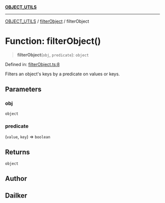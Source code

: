 [**OBJECT_UTILS**](../../README.md)

***

[OBJECT_UTILS](../../README.md) / [filterObject](../README.md) / filterObject

# Function: filterObject()

> **filterObject**(`obj`, `predicate`): `object`

Defined in: [filterObject.ts:8](https://github.com/dailker/everyutil-js/blob/b3e269da55b7d96c15eb37e98c5c4f6b94f05f6f/src/object/filterObject.ts#L8)

Filters an object's keys by a predicate on values or keys.

## Parameters

### obj

`object`

### predicate

(`value`, `key`) => `boolean`

## Returns

`object`

## Author

## Dailker
